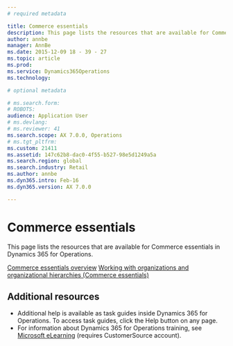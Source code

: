 ```yaml
---
# required metadata

title: Commerce essentials
description: This page lists the resources that are available for Commerce essentials in Dynamics 365 for Operations.
author: annbe
manager: AnnBe
ms.date: 2015-12-09 18 - 39 - 27
ms.topic: article
ms.prod: 
ms.service: Dynamics365Operations
ms.technology: 

# optional metadata

# ms.search.form: 
# ROBOTS: 
audience: Application User
# ms.devlang: 
# ms.reviewer: 41
ms.search.scope: AX 7.0.0, Operations
# ms.tgt_pltfrm: 
ms.custom: 21411
ms.assetid: 147c62b8-dac0-4f55-b527-98e5d1249a5a
ms.search.region: global
ms.search.industry: Retail
ms.author: annbe
ms.dyn365.intro: Feb-16
ms.dyn365.version: AX 7.0.0

---
```


# Commerce essentials

This page lists the resources that are available for Commerce essentials in Dynamics 365 for Operations.

[Commerce essentials overview](commerce-essentials.md) [Working with organizations and organizational hierarchies (Commerce essentials)](organizational-hierarchies-commerce-essentials.md)

## []()Additional resources
-   Additional help is available as task guides inside Dynamics 365 for Operations. To access task guides, click the Help button on any page.
-   For information about Dynamics 365 for Operations training, see [Microsoft eLearning](https://mbs2.microsoft.com/members/elearning/dynamicstrainingcert.aspx) (requires CustomerSource account).


